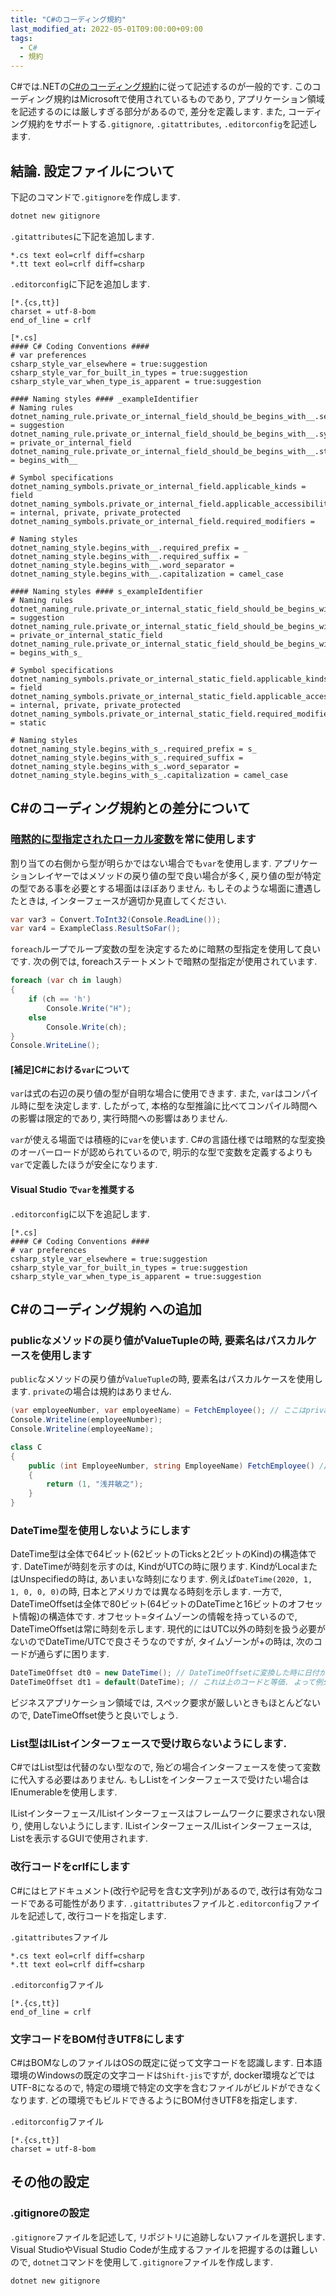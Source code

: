 ```yaml
---
title: "C#のコーディング規約"
last_modified_at: 2022-05-01T09:00:00+09:00
tags:
  - C#
  - 規約
---
```


C#では.NETの[C#のコーディング規約](https://docs.microsoft.com/ja-jp/dotnet/csharp/fundamentals/coding-style/coding-conventions)に従って記述するのが一般的です. このコーディング規約はMicrosoftで使用されているものであり, アプリケーション領域を記述するのには厳しすぎる部分があるので, 差分を定義します. また, コーディング規約をサポートする`.gitignore`, `.gitattributes`, `.editorconfig`を記述します.

## 結論. 設定ファイルについて

下記のコマンドで`.gitignore`を作成します.

``` sh
dotnet new gitignore
```

`.gitattributes`に下記を追加します.

```
*.cs text eol=crlf diff=csharp
*.tt text eol=crlf diff=csharp
```

`.editorconfig`に下記を追加します.

```
[*.{cs,tt}]
charset = utf-8-bom
end_of_line = crlf

[*.cs]
#### C# Coding Conventions ####
# var preferences
csharp_style_var_elsewhere = true:suggestion
csharp_style_var_for_built_in_types = true:suggestion
csharp_style_var_when_type_is_apparent = true:suggestion

#### Naming styles #### _exampleIdentifier
# Naming rules
dotnet_naming_rule.private_or_internal_field_should_be_begins_with__.severity = suggestion
dotnet_naming_rule.private_or_internal_field_should_be_begins_with__.symbols = private_or_internal_field
dotnet_naming_rule.private_or_internal_field_should_be_begins_with__.style = begins_with__

# Symbol specifications
dotnet_naming_symbols.private_or_internal_field.applicable_kinds = field
dotnet_naming_symbols.private_or_internal_field.applicable_accessibilities = internal, private, private_protected
dotnet_naming_symbols.private_or_internal_field.required_modifiers =

# Naming styles
dotnet_naming_style.begins_with__.required_prefix = _
dotnet_naming_style.begins_with__.required_suffix =
dotnet_naming_style.begins_with__.word_separator =
dotnet_naming_style.begins_with__.capitalization = camel_case

#### Naming styles #### s_exampleIdentifier
# Naming rules
dotnet_naming_rule.private_or_internal_static_field_should_be_begins_with_s_.severity = suggestion
dotnet_naming_rule.private_or_internal_static_field_should_be_begins_with_s_.symbols = private_or_internal_static_field
dotnet_naming_rule.private_or_internal_static_field_should_be_begins_with_s_.style = begins_with_s_

# Symbol specifications
dotnet_naming_symbols.private_or_internal_static_field.applicable_kinds = field
dotnet_naming_symbols.private_or_internal_static_field.applicable_accessibilities = internal, private, private_protected
dotnet_naming_symbols.private_or_internal_static_field.required_modifiers = static

# Naming styles
dotnet_naming_style.begins_with_s_.required_prefix = s_
dotnet_naming_style.begins_with_s_.required_suffix =
dotnet_naming_style.begins_with_s_.word_separator =
dotnet_naming_style.begins_with_s_.capitalization = camel_case
```

## C#のコーディング規約との差分について

### [暗黙的に型指定されたローカル変数](https://docs.microsoft.com/ja-jp/dotnet/csharp/fundamentals/coding-style/coding-conventions#implicitly-typed-local-variables)を常に使用します

割り当ての右側から型が明らかではない場合でも`var`を使用します. アプリケーションレイヤーではメソッドの戻り値の型で良い場合が多く, 戻り値の型が特定の型である事を必要とする場面はほぼありません. もしそのような場面に遭遇したときは, インターフェースが適切か見直してください.

```cs
var var3 = Convert.ToInt32(Console.ReadLine()); 
var var4 = ExampleClass.ResultSoFar();
```

`foreach`ループでループ変数の型を決定するために暗黙の型指定を使用して良いです. 次の例では, foreachステートメントで暗黙の型指定が使用されています.

```cs
foreach (var ch in laugh)
{
    if (ch == 'h')
        Console.Write("H");
    else
        Console.Write(ch);
}
Console.WriteLine();
```

#### [補足]C#における`var`について

`var`は式の右辺の戻り値の型が自明な場合に使用できます. また, `var`はコンパイル時に型を決定します. したがって, 本格的な型推論に比べてコンパイル時間への影響は限定的であり, 実行時間への影響はありません. 

`var`が使える場面では積極的に`var`を使います. C#の言語仕様では暗黙的な型変換のオーバーロードが認められているので, 明示的な型で変数を定義するよりも`var`で定義したほうが安全になります.

#### Visual Studio で`var`を推奨する

`.editorconfig`に以下を追記します.

```
[*.cs]
#### C# Coding Conventions ####
# var preferences
csharp_style_var_elsewhere = true:suggestion
csharp_style_var_for_built_in_types = true:suggestion
csharp_style_var_when_type_is_apparent = true:suggestion
```

## C#のコーディング規約 への追加

### publicなメソッドの戻り値がValueTupleの時, 要素名はパスカルケースを使用します

`public`なメソッドの戻り値が`ValueTuple`の時, 要素名はパスカルケースを使用します. `private`の場合は規約はありません.

```cs
(var employeeNumber, var employeeName) = FetchEmployee(); // ここはprivateなので規約の対象外となる.
Console.Writeline(employeeNumber);
Console.Writeline(employeeName);

class C
{
    public (int EmployeeNumber, string EmployeeName) FetchEmployee() // publicメソッドなのでパスカルケースを使用する.
    {
        return (1, "浅井敏之");
    }
}
```

### DateTime型を使用しないようにします

DateTime型は全体で64ビット(62ビットのTicksと2ビットのKind)の構造体です. DateTimeが時刻を示すのは, KindがUTCの時に限ります. KindがLocalまたはUnspecifiedの時は, あいまいな時刻になります. 例えば`DateTime(2020, 1, 1, 0, 0, 0)`の時, 日本とアメリカでは異なる時刻を示します.
一方で, DateTimeOffsetは全体で80ビット(64ビットのDateTimeと16ビットのオフセット情報)の構造体です. オフセット=タイムゾーンの情報を持っているので, DateTimeOffsetは常に時刻を示します.
現代的にはUTC以外の時刻を扱う必要がないのでDateTime/UTCで良さそうなのですが, タイムゾーンが+の時は, 次のコードが通らずに困ります.

``` cs
DateTimeOffset dt0 = new DateTime(); // DateTimeOffsetに変換した時に日付が負の値になる. よって例外
DateTimeOffset dt1 = default(DateTime); // これは上のコードと等価. よって例外
```

ビジネスアプリケーション領域では, スペック要求が厳しいときもほとんどないので, DateTimeOffset使うと良いでしょう.

### List<T>型はIListインターフェースで受け取らないようにします.

C#ではList<T>型は代替のない型なので, 殆どの場合インターフェースを使って変数に代入する必要はありません. もしList<T>をインターフェースで受けたい場合はIEnumerable<T>を使用します.

IListインターフェース/IList<T>インターフェースはフレームワークに要求されない限り, 使用しないようにします. IListインターフェース/IList<T>インターフェースは, List<T>を表示するGUIで使用されます.


### 改行コードをcrlfにします

C#にはヒアドキュメント(改行や記号を含む文字列)があるので, 改行は有効なコードである可能性があります. `.gitattributes`ファイルと`.editorconfig`ファイルを記述して, 改行コードを指定します.

`.gitattributes`ファイル

```
*.cs text eol=crlf diff=csharp
*.tt text eol=crlf diff=csharp
```

`.editorconfig`ファイル

```
[*.{cs,tt}]
end_of_line = crlf
```

### 文字コードをBOM付きUTF8にします

C#はBOMなしのファイルはOSの既定に従って文字コードを認識します. 日本語環境のWindowsの既定の文字コードは`Shift-jis`ですが, docker環境などではUTF-8になるので, 特定の環境で特定の文字を含むファイルがビルドができなくなります. どの環境でもビルドできるようにBOM付きUTF8を指定します.

`.editorconfig`ファイル

```
[*.{cs,tt}]
charset = utf-8-bom
```

## その他の設定

### .gitignoreの設定

`.gitignore`ファイルを記述して, リポジトリに追跡しないファイルを選択します. Visual StudioやVisual Studio Codeが生成するファイルを把握するのは難しいので, `dotnet`コマンドを使用して`.gitignore`ファイルを作成します.

``` sh
dotnet new gitignore
```
